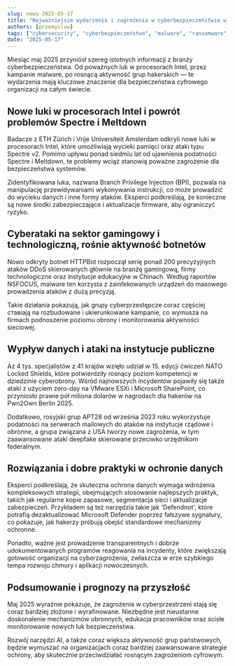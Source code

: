 ```yaml
---
slug: news-2025-05-17  
title: "Najważniejsze wydarzenia i zagrożenia w cyberbezpieczeństwie w maju 2025"  
authors: [przemyslvw]  
tags: ["cybersecurity", "cyberbezpieczeństwo", "malware", "ransomware", "vulnerabilities", "exploits", "privacy"]  
date: "2025-05-17"  
---
```


Miesiąc maj 2025 przyniósł szereg istotnych informacji z branży cyberbezpieczeństwa. Od poważnych luk w procesorach Intel, przez kampanie malware, po rosnącą aktywność grup hakerskich — te wydarzenia mają kluczowe znaczenie dla bezpieczeństwa cyfrowego organizacji na całym świecie.


## Nowe luki w procesorach Intel i powrót problemów Spectre i Meltdown

Badacze z ETH Zürich i Vrije Universiteit Amsterdam odkryli nowe luki w procesorach Intel, które umożliwiają wycieki pamięci oraz ataki typu Spectre v2. Pomimo upływu ponad siedmiu lat od ujawnienia podatności Spectre i Meltdown, te problemy wciąż stanowią poważne zagrożenie dla bezpieczeństwa systemów.

Zidentyfikowana luka, nazwana Branch Privilege Injection (BPI), pozwala na manipulację przewidywaniami wykonywania instrukcji, co może prowadzić do wycieku danych i inne formy ataków. Eksperci podkreślają, że konieczne są nowe środki zabezpieczające i aktualizacje firmware, aby ograniczyć ryzyko.


## Cyberataki na sektor gamingowy i technologiczną, rośnie aktywność botnetów

Nowo odkryty botnet HTTPBot rozpoczął serię ponad 200 precyzyjnych ataków DDoS skierowanych głównie na branżę gamingową, firmy technologiczne oraz instytucje edukacyjne w Chinach. Według raportów NSFOCUS, malware ten korzysta z zainfekowanych urządzeń do masowego prowadzenia ataków z dużą precyzją.

Takie działania pokazują, jak grupy cyberprzestępcze coraz częściej ставiają na rozbudowane i ukierunkowane kampanie, co wymusza na firmach podnoszenie poziomu obrony i monitorowania aktywności sieciowej.


## Wypływ danych i ataki na instytucje publiczne

Aż 4 tys. specjalistów z 41 krajów wzięło udział w 15. edycji ćwiczeń NATO Locked Shields, które potwierdziły rosnący poziom kompetencji w dziedzinie cyberobrony. Wśród najnowszych incydentów pojawiły się także ataki z użyciem zero-day na VMware ESXi i Microsoft SharePoint, co przyniosło prawie pół miliona dolarów w nagrodach dla hakerów na Pwn2Own Berlin 2025.

Dodatkowo, rosyjski grup APT28 od września 2023 roku wykorzystuje podatności na serwerach mailowych do ataków na instytucje rządowe i obronne, a grupa związana z USA tworzy nowe zagrożenia, w tym zaawansowane ataki deepfake skierowane przeciwko urzędnikom federalnym.


## Rozwiązania i dobre praktyki w ochronie danych

Eksperci podkreślają, że skuteczna ochrona danych wymaga wdrożenia kompleksowych strategii, obejmujących stosowanie najlepszych praktyk, takich jak regularne kopie zapasowe, segmentacja sieci i aktualizacje zabezpieczeń. Przykładem są też narzędzia takie jak 'Defendnot', które potrafią dezaktualizować Microsoft Defender poprzez fałszywe sygnatury, co pokazuje, jak hakerzy próbują obejść standardowe mechanizmy ochronne.

Ponadto, ważne jest prowadzenie transparentnych i dobrze udokumentowanych programów reagowania na incydenty, które zwiększają gotowość organizacji na cyberzagrożenia, zwłaszcza w erze szybkiego tempa rozwoju chmury i aplikacji nowoczesnych.


## Podsumowanie i prognozy na przyszłość

Maj 2025 wyraźnie pokazuje, że zagrożenia w cyberprzestrzeni stają się coraz bardziej złożone i wyrafinowane. Niezbędne jest nieustanne doskonalenie mechanizmów obronnych, edukacja pracowników oraz ścisłe monitorowanie nowych luk bezpieczeństwa.

Rozwój narzędzi AI, a także coraz większa aktywność grup państwowych, będzie wymuszać na organizacjach coraz bardziej zaawansowane strategie ochrony, aby skutecznie przeciwdziałać rosnącym zagrożeniom cyfrowym.


